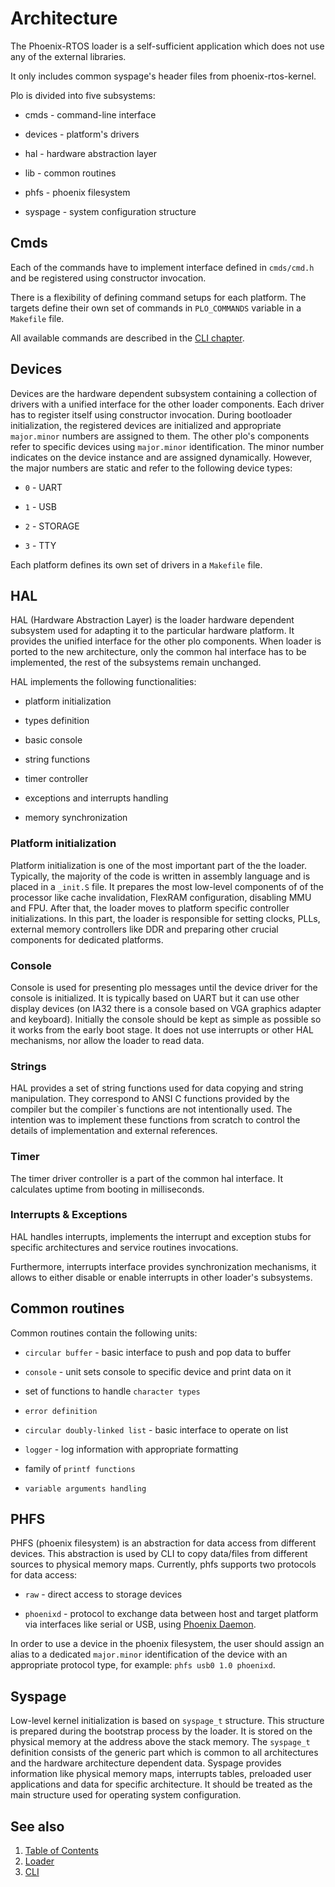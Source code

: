 # Architecture

The Phoenix-RTOS loader is a self-sufficient application which does not use any of the external libraries.

It only includes common syspage's header files from phoenix-rtos-kernel.

Plo is divided into five subsystems:

 * cmds - command-line interface

 * devices - platform's drivers

 * hal - hardware abstraction layer

 * lib - common routines

 * phfs - phoenix filesystem

 * syspage - system configuration structure


## Cmds
Each of the commands have to implement interface defined in `cmds/cmd.h` and be registered using constructor invocation.

There is a flexibility of defining command setups for each platform. The targets define their own set of commands in `PLO_COMMANDS` variable in a `Makefile` file.

All available commands are described in the [CLI chapter](cmds.md).

## Devices
Devices are the hardware dependent subsystem containing a collection of drivers with a unified interface for the other loader components. Each driver has to register itself using constructor invocation. During bootloader initialization, the registered devices are initialized and appropriate `major.minor` numbers are assigned to them. The other plo's components refer to specific devices using `major.minor` identification. The minor number indicates on the device instance and are assigned dynamically. However, the major numbers are static and refer to the following device types:

 * `0` - UART
 
 * `1` - USB
 
 * `2` - STORAGE
 
 * `3` - TTY

Each platform defines its own set of drivers in a `Makefile` file.

## HAL
HAL (Hardware Abstraction Layer) is the loader hardware dependent subsystem used for adapting it to the particular hardware platform. It provides the unified interface for the other plo components.
When loader is ported to the new architecture, only the common hal interface has to be implemented, the rest of the subsystems remain unchanged.

HAL implements the following functionalities:

 * platform initialization

 * types definition

 * basic console

 * string functions

 * timer controller

 * exceptions and interrupts handling

 * memory synchronization

### Platform initialization

Platform initialization is one of the most important part of the the loader. Typically, the majority of the code is written in assembly language and is placed in a `_init.S` file. It prepares the most low-level components of of the processor like cache invalidation, FlexRAM configuration, disabling MMU and FPU. After that, the loader moves to platform specific controller initializations. In this part, the loader is responsible for setting clocks, PLLs, external memory controllers like DDR and preparing other crucial components for dedicated platforms.


### Console

Console is used for presenting plo messages until the device driver for the console is initialized. It is typically based on UART but it can use other display devices (on IA32 there is a console based on VGA graphics adapter and keyboard). Initially the console should be kept as simple as possible so it works from the early boot stage. It does not use interrupts or other HAL mechanisms, nor allow the loader to read data.


### Strings

HAL provides a set of string functions used for data copying and string manipulation. They correspond to ANSI C functions provided by the compiler but the compiler\`s functions are not intentionally used. The intention was to implement these functions from scratch to control the details of implementation and external references.


### Timer

The timer driver controller is a part of the common hal interface. It calculates uptime from booting in milliseconds.


### Interrupts & Exceptions

HAL handles interrupts, implements the interrupt and exception stubs for specific architectures and service routines invocations.

Furthermore, interrupts interface provides synchronization mechanisms, it allows to either disable or enable interrupts in other loader's subsystems.


## Common routines
Common routines contain the following units:

 * `circular buffer` - basic interface to push and pop data to buffer

 * `console` - unit sets console to specific device and print data on it

 * set of functions to handle `character types`

 * `error definition`

 * `circular doubly-linked list` - basic interface to operate on list

 * `logger` - log information with appropriate formatting

 * family of `printf functions`

 * `variable arguments handling`

## PHFS
PHFS (phoenix filesystem) is an abstraction for data access from different devices. This abstraction is used by CLI to copy data/files from different sources to physical memory maps. Currently, phfs supports two protocols for data access:

 * `raw` - direct access to storage devices

 * `phoenixd` - protocol to exchange data between host and target platform via interfaces like serial or USB, using [Phoenix Daemon](https://github.com/phoenix-rtos/phoenix-rtos-hostutils/tree/master/phoenixd).

In order to use a device in the phoenix filesystem, the user should assign an alias to a dedicated `major.minor` identification of the device with an appropriate protocol type, for example: `phfs usb0 1.0 phoenixd`.


## Syspage
Low-level kernel initialization is based on `syspage_t` structure. This structure is prepared during the bootstrap process by the loader. It is stored on the physical memory at the address above the stack memory. The `syspage_t` definition consists of the generic part which is common to all architectures and the hardware architecture dependent data. Syspage provides information like physical memory maps, interrupts tables, preloaded user applications and data for specific architecture. It should be treated as the main structure used for operating system configuration.

## See also

1. [Table of Contents](../README.md)
2. [Loader](README.md)
3. [CLI](cli.md)
